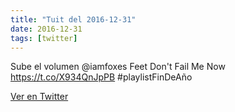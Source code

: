 ```yaml
---
title: "Tuit del 2016-12-31"
date: 2016-12-31
tags: [twitter]
---
```


Sube el volumen @iamfoxes Feet Don't Fail Me Now https://t.co/X934QnJpPB #playlistFinDeAño



[Ver en Twitter](https://twitter.com/i/web/status/815278494531907584)

